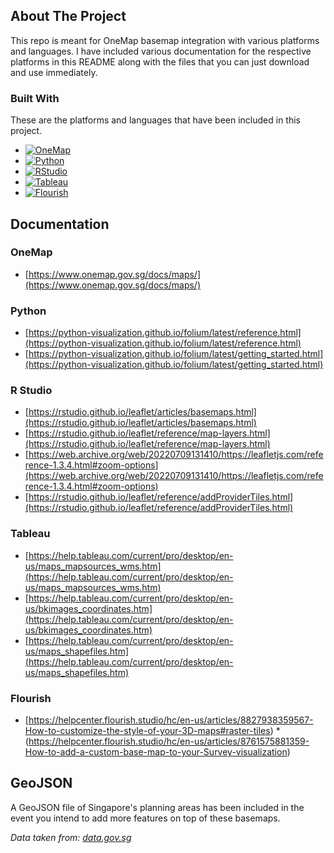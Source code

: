 <!-- ABOUT THE PROJECT -->
## About The Project
This repo is meant for OneMap basemap integration with various platforms and languages. I have included various documentation for the respective platforms in this README along with the files that you can just download and use immediately. 

### Built With

These are the platforms and languages that have been included in this project.
* [![OneMap](https://img.shields.io/badge/OneMap-F5333F?style=for-the-badge&logoColor=white)](https://www.onemap.gov.sg/apidocs/)
* [![Python](https://img.shields.io/badge/Python-316A99?style=for-the-badge&logo=python&logoColor=white&logoSize=white)](https://www.python.org/)
* [![RStudio](https://img.shields.io/badge/RStudio-71A5D4?style=for-the-badge&logo=r&logoColor=white&logoSize=white)](https://posit.co/)
* [![Tableau](https://img.shields.io/badge/Tableau-664CCA?style=for-the-badge&logo=tableau&logoColor=white&logoSize=white)](https://www.tableau.com/)
* [![Flourish](https://img.shields.io/badge/Flourish-b48484?style=for-the-badge)](https://flourish.studio/)

<!-- Documentation -->
## Documentation
### OneMap
* [https://www.onemap.gov.sg/docs/maps/](https://www.onemap.gov.sg/docs/maps/)

### Python
* [https://python-visualization.github.io/folium/latest/reference.html](https://python-visualization.github.io/folium/latest/reference.html)
* [https://python-visualization.github.io/folium/latest/getting_started.html](https://python-visualization.github.io/folium/latest/getting_started.html)

### R Studio
* [https://rstudio.github.io/leaflet/articles/basemaps.html](https://rstudio.github.io/leaflet/articles/basemaps.html)
* [https://rstudio.github.io/leaflet/reference/map-layers.html](https://rstudio.github.io/leaflet/reference/map-layers.html)
* [https://web.archive.org/web/20220709131410/https://leafletjs.com/reference-1.3.4.html#zoom-options](https://web.archive.org/web/20220709131410/https://leafletjs.com/reference-1.3.4.html#zoom-options)
* [https://rstudio.github.io/leaflet/reference/addProviderTiles.html](https://rstudio.github.io/leaflet/reference/addProviderTiles.html)

### Tableau
* [https://help.tableau.com/current/pro/desktop/en-us/maps_mapsources_wms.htm](https://help.tableau.com/current/pro/desktop/en-us/maps_mapsources_wms.htm)
* [https://help.tableau.com/current/pro/desktop/en-us/bkimages_coordinates.htm](https://help.tableau.com/current/pro/desktop/en-us/bkimages_coordinates.htm)
* [https://help.tableau.com/current/pro/desktop/en-us/maps_shapefiles.htm](https://help.tableau.com/current/pro/desktop/en-us/maps_shapefiles.htm)

### Flourish 
* [https://helpcenter.flourish.studio/hc/en-us/articles/8827938359567-How-to-customize-the-style-of-your-3D-maps#raster-tiles)
*(https://helpcenter.flourish.studio/hc/en-us/articles/8761575881359-How-to-add-a-custom-base-map-to-your-Survey-visualization)

<!-- GeoJSON -->
## GeoJSON
A GeoJSON file of Singapore's planning areas has been included in the event you intend to add more features on top of these basemaps. 

_Data taken from: [data.gov.sg](https://beta.data.gov.sg/datasets?sort=Most+downloads&query=planning+area&resultId=d_6c6d7361dd826d97b91bac914ca6b2ac)_

<!-- MARKDOWN LINKS & IMAGES -->
<!-- https://www.markdownguide.org/basic-syntax/#reference-style-links --
* [![OneMap][OneMap.icon]][OneMap-url]
* [![Python][Python.py]][Python-url]
* [![RStudio][RStudio.icon]][RStudio-url]
* [![Tableau][Tableau.icon]][Tableau-url]
* [![Flourish][Flourish.icon]][Flourish-url]
[linkedin-url]: www.linkedin.com/in/skipper-smahon
[OneMap.icon] : https://img.shields.io/badge/OneMap-F5333F?style=for-the-badge&logoColor=white
[Onemap-url]: https://www.onemap.gov.sg/apidocs/
[Python.py]: https://img.shields.io/badge/Python-316A99?style=for-the-badge&logo=python&logoColor=white&logoSize=white
[Python-url]: https://www.python.org/
[R-Studio.icon]: https://img.shields.io/badge/RStudio-71A5D4?style=for-the-badge&logo=r&logoColor=white&logoSize=white
[R-Studio-url]: https://posit.co/
[Tableau.icon]: https://img.shields.io/badge/Tableau-664CCA?style=for-the-badge&logo=tableau&logoColor=white&logoSize=white
[Tableau-url]: https://www.tableau.com/
[Flourish.icon]: https://img.shields.io/badge/Flourish-b48484?style=for-the-badge
[Flourish-url]: https://flourish.studio/

